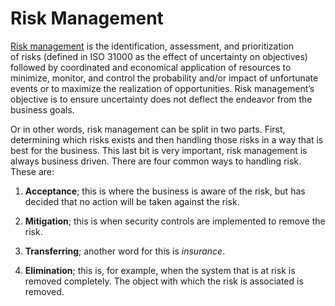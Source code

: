 # Risk Management

[Risk management][1] is the identification, assessment, and prioritization of risks (defined in ISO 31000 as the effect of uncertainty on objectives) followed by coordinated and economical application of resources to minimize, monitor, and control the probability and/or impact of unfortunate events or to maximize the realization of opportunities. Risk management’s objective is to ensure uncertainty does not deflect the endeavor from the business goals.

Or in other words, risk management can be split in two parts. First, determining which risks exists and then handling those risks in a way that is best for the business. This last bit is very important, risk management is always business driven. There are four common ways to handling risk. These are:

1. __Acceptance__; this is where the business is aware of the risk, but has decided that no action will be taken against the risk.

2. __Mitigation__; this is when security controls are implemented to remove the risk.

3. __Transferring__; another word for this is *insurance*.

4. __Elimination__; this is, for example, when the system that is at risk is removed completely. The object with which the risk is associated is removed.

[1]: https://en.m.wikipedia.org/wiki/Risk_management
